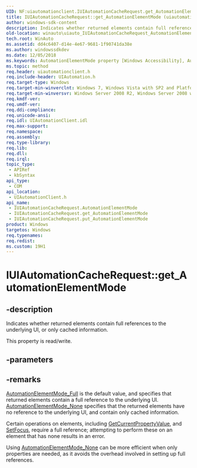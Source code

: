 ```yaml
---
UID: NF:uiautomationclient.IUIAutomationCacheRequest.get_AutomationElementMode
title: IUIAutomationCacheRequest::get_AutomationElementMode (uiautomationclient.h)
author: windows-sdk-content
description: Indicates whether returned elements contain full references to the underlying UI, or only cached information.
old-location: winauto\uiauto_IUIAutomationCacheRequest_AutomationElementMode.htm
tech.root: WinAuto
ms.assetid: dd4c6407-d14e-4e67-9681-1f90741da38e
ms.author: windowssdkdev
ms.date: 12/05/2018
ms.keywords: AutomationElementMode property [Windows Accessibility], AutomationElementMode property [Windows Accessibility],IUIAutomationCacheRequest interface, IUIAutomationCacheRequest interface [Windows Accessibility],AutomationElementMode property, IUIAutomationCacheRequest.AutomationElementMode, IUIAutomationCacheRequest.get_AutomationElementMode, IUIAutomationCacheRequest::AutomationElementMode, IUIAutomationCacheRequest::get_AutomationElementMode, IUIAutomationCacheRequest::put_AutomationElementMode, get_AutomationElementMode, uiauto.uiauto_IUIAutomationCacheRequest_AutomationElementMode, uiauto_IUIAutomationCacheRequest_AutomationElementMode, uiautomationclient/IUIAutomationCacheRequest::AutomationElementMode, uiautomationclient/IUIAutomationCacheRequest::get_AutomationElementMode, uiautomationclient/IUIAutomationCacheRequest::put_AutomationElementMode, winauto.uiauto_IUIAutomationCacheRequest_AutomationElementMode
ms.topic: method
req.header: uiautomationclient.h
req.include-header: UIAutomation.h
req.target-type: Windows
req.target-min-winverclnt: Windows 7, Windows Vista with SP2 and Platform Update for Windows Vista, Windows XP with SP3 and Platform Update for Windows Vista [desktop apps only]
req.target-min-winversvr: Windows Server 2008 R2, Windows Server 2008 with SP2 and Platform Update for Windows Server 2008, Windows Server 2003 with SP2 and Platform Update for Windows Server 2008 [desktop apps only]
req.kmdf-ver: 
req.umdf-ver: 
req.ddi-compliance: 
req.unicode-ansi: 
req.idl: UIAutomationClient.idl
req.max-support: 
req.namespace: 
req.assembly: 
req.type-library: 
req.lib: 
req.dll: 
req.irql: 
topic_type:
 - APIRef
 - kbSyntax
api_type:
 - COM
api_location:
 - UIAutomationClient.h
api_name:
 - IUIAutomationCacheRequest.AutomationElementMode
 - IUIAutomationCacheRequest.get_AutomationElementMode
 - IUIAutomationCacheRequest.put_AutomationElementMode
product: Windows
targetos: Windows
req.typenames: 
req.redist: 
ms.custom: 19H1
---
```


# IUIAutomationCacheRequest::get_AutomationElementMode


## -description


Indicates whether returned elements contain full references to the underlying UI, or only cached information. 

This property is read/write.


## -parameters


## -remarks



<a href="https://msdn.microsoft.com/en-us/library/Ee684015(v=VS.85).aspx">AutomationElementMode_Full</a> is the default value, and specifies that returned elements contain a full reference to the underlying UI. <a href="https://msdn.microsoft.com/en-us/library/Ee684015(v=VS.85).aspx">AutomationElementMode_None</a> specifies that the returned elements have no reference to the underlying UI, and contain only cached information.

Certain operations on elements, including <a href="https://msdn.microsoft.com/819e548e-7ff4-4f9f-969b-bfd1625f6151">GetCurrentPropertyValue</a>, and <a href="https://msdn.microsoft.com/4a4e549a-1812-4380-bc0a-2da579a62b5d">SetFocus</a>, require a full reference; attempting to perform these on an element that has none results in an error.

Using <a href="https://msdn.microsoft.com/en-us/library/Ee684015(v=VS.85).aspx">AutomationElementMode_None</a> can be more efficient when only properties are needed, as it avoids the overhead involved in setting up full references.



